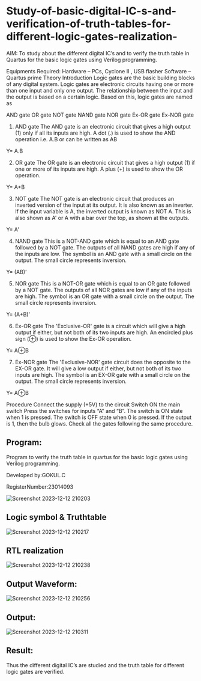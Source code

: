 # Study-of-basic-digital-IC-s-and-verification-of-truth-tables-for-different-logic-gates-realization-
 AIM:
To study about the different digital IC’s and to verify the truth table in Quartus for the basic logic gates using Verilog programming.

Equipments Required:
Hardware – PCs, Cyclone II , USB flasher
Software – Quartus prime
Theory
Introduction
Logic gates are the basic building blocks of any digital system. Logic gates are electronic circuits having one or more than one input and only one output. The relationship between the input and the output is based on a certain logic. Based on this, logic gates are named as

AND gate
OR gate
NOT gate
NAND gate
NOR gate
Ex-OR gate
Ex-NOR gate
1) AND gate
The AND gate is an electronic circuit that gives a high output (1) only if all its inputs are high. A dot (.) is used to show the AND operation i.e. A.B or can be written as AB

Y= A.B

2) OR gate
The OR gate is an electronic circuit that gives a high output (1) if one or more of its inputs are high. A plus (+) is used to show the OR operation.

Y= A+B

3) NOT gate
The NOT gate is an electronic circuit that produces an inverted version of the input at its output. It is also known as an inverter. If the input variable is A, the inverted output is known as NOT A. This is also shown as A' or A with a bar over the top, as shown at the outputs.

Y= A'

4) NAND gate
This is a NOT-AND gate which is equal to an AND gate followed by a NOT gate. The outputs of all NAND gates are high if any of the inputs are low. The symbol is an AND gate with a small circle on the output. The small circle represents inversion.

Y= (AB)’

5) NOR gate
This is a NOT-OR gate which is equal to an OR gate followed by a NOT gate. The outputs of all NOR gates are low if any of the inputs are high. The symbol is an OR gate with a small circle on the output. The small circle represents inversion.

Y= (A+B)’

6) Ex-OR gate
The 'Exclusive-OR' gate is a circuit which will give a high output if either, but not both of its two inputs are high. An encircled plus sign (⊕) is used to show the Ex-OR operation.

Y= A⊕B

7) Ex-NOR gate
The 'Exclusive-NOR' gate circuit does the opposite to the EX-OR gate. It will give a low output if either, but not both of its two inputs are high. The symbol is an EX-OR gate with a small circle on the output. The small circle represents inversion.

Y= A⊕B

Procedure
Connect the supply (+5V) to the circuit
Switch ON the main switch
Press the switches for inputs “A” and “B”. The switch is ON state when 1 is pressed. The switch is OFF state when 0 is pressed.
If the output is 1, then the bulb glows.
Check all the gates following the same procedure.
## Program:

Program to verify the truth table in quartus for the basic logic gates using Verilog programming.

Developed by:GOKUL.C 

RegisterNumber:23014093

![Screenshot 2023-12-12 210203](https://github.com/Gokul1410/Study-of-basic-digital-IC-s-and-verification-of-truth-tables-for-different-logic-gates-realization-/assets/153058321/9b64d97f-8983-4aef-9ca3-ac0628f85bda)


## Logic symbol & Truthtable
![Screenshot 2023-12-12 210217](https://github.com/Gokul1410/Study-of-basic-digital-IC-s-and-verification-of-truth-tables-for-different-logic-gates-realization-/assets/153058321/a89cda01-e545-4ccf-bffd-21b6f9ff5129)

## RTL realization
![Screenshot 2023-12-12 210238](https://github.com/Gokul1410/Study-of-basic-digital-IC-s-and-verification-of-truth-tables-for-different-logic-gates-realization-/assets/153058321/9a64560e-4f51-41de-8b52-2baafcc19d0a)

## Output Waveform:
![Screenshot 2023-12-12 210256](https://github.com/Gokul1410/Study-of-basic-digital-IC-s-and-verification-of-truth-tables-for-different-logic-gates-realization-/assets/153058321/10887caa-b5e3-4607-8c70-cb4840a51795)

## Output:
![Screenshot 2023-12-12 210311](https://github.com/Gokul1410/Study-of-basic-digital-IC-s-and-verification-of-truth-tables-for-different-logic-gates-realization-/assets/153058321/f5787f65-d83e-4f97-990c-826e5794e197)


## Result:
Thus the different digital IC’s are studied and the truth table for different logic gates are verified.
